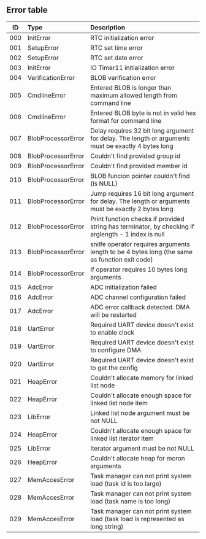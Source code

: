 Error table
-----------

| ID  |Type              |Description                                                                                        |
|:---:|:-----------------|:--------------------------------------------------------------------------------------------------|
| 000 |InitError         |RTC initialization error                                                                           |
| 001 |SetupError        |RTC set time error                                                                                 |
| 002 |SetupError        |RTC set date error                                                                                 |
| 003 |InitError         |IO Timer11 initialization error                                                                    |
| 004 |VerificationError |BLOB verification error                                                                            |
| 005 |CmdlineError      |Entered BLOB is longer than maximum allowed length from command line                               |
| 006 |CmdlineError      |Entered BLOB byte is not in valid hex format for command line                                      |
| 007 |BlobProcessorError|Delay requires 32 bit long argument for delay. The length or arguments must be exactly 4 bytes long|
| 008 |BlobProcessorError|Couldn't find provided group id                                                                    |
| 009 |BlobProcessorError|Couldn't find provided member id                                                                   |
| 010 |BlobProcessorError|BLOB funcion pointer couldn't find (is NULL)                                                       |
| 011 |BlobProcessorError|Jump requires 16 bit long argument for delay. The length or arguments must be exactly 2 bytes long |
| 012 |BlobProcessorError|Print function checks if provided string has terminator, by checking if arglength - 1 index is null|
| 013 |BlobProcessorError|snilfe operator requires arguments length to be 4 bytes long (the same as function exit code)      |
| 014 |BlobProcessorError|If operator requires 10 bytes long arguments                                                       |
| 015 |AdcError          |ADC initialization failed                                                                          |
| 016 |AdcError          |ADC channel configuration failed                                                                   |
| 017 |AdcError          |ADC error callback detected. DMA will be restarted                                                 |
| 018 |UartError         |Required UART device doesn't exist to enable clock                                                 |
| 019 |UartError         |Required UART device doesn't exist to configure DMA                                                |
| 020 |UartError         |Required UART device doesn't exist to get the config                                               |
| 021 |HeapError         |Couldn't allocate memory for linked list node                                                      |
| 022 |HeapError         |Couldn't allocate enough space for linked list node item                                           |
| 023 |LibError          |Linked list node argument must be not NULL                                                         |
| 024 |HeapError         |Couldn't allocate enough space for linked list iterator item                                       |
| 025 |LibError          |Iterator argument must be not NULL                                                                 |
| 026 |HeapError         |Couldn't allocate heap for mcron arguments                                                         |
| 027 |MemAccesError     |Task manager can not print system load (task id is too large)                                      |
| 028 |MemAccesError     |Task manager can not print system load (task name is too long)                                     |
| 029 |MemAccesError     |Task manager can not print system load (task load is represented as long string)                   |
